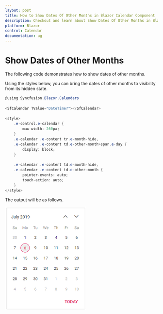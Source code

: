 ```yaml
---
layout: post
title: How to Show Dates Of Other Months in Blazor Calendar Component | Syncfusion
description: Checkout and learn about Show Dates Of Other Months in Blazor Calendar component of Syncfusion, and more details.
platform: Blazor
control: Calendar
documentation: ug
---
```


# Show Dates of Other Months

The following code demonstrates how to show dates of other months.

Using the styles below, you can bring the dates of other months to visibility from its hidden state.

```csharp
@using Syncfusion.Blazor.Calendars

<SfCalendar TValue="DateTime?"></SfCalendar>

<style>
    .e-control.e-calendar {
        max-width: 260px;
    }
    .e-calendar .e-content tr.e-month-hide,
    .e-calendar .e-content td.e-other-month>span.e-day {
        display: block;
    }

    .e-calendar .e-content td.e-month-hide,
    .e-calendar .e-content td.e-other-month {
        pointer-events: auto;
        touch-action: auto;
    }
</style>
```

The output will be as follows.

![calendar](../images/other_month.png)
